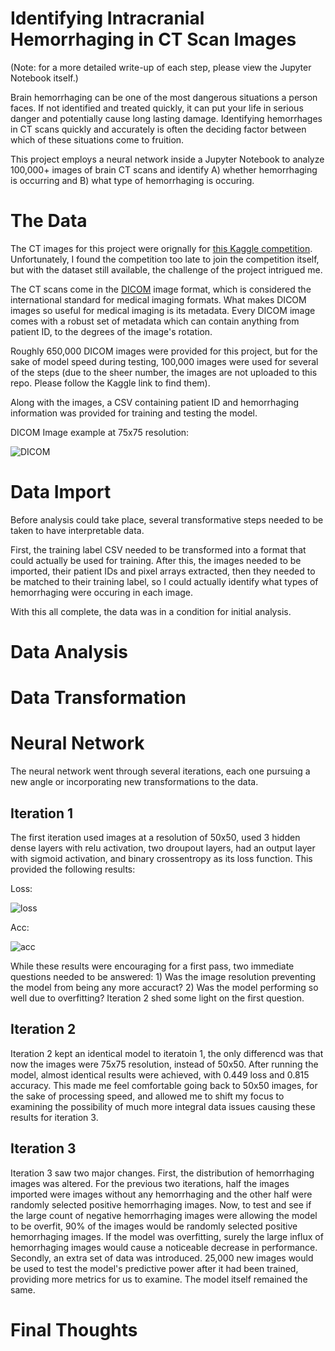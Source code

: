 # Identifying Intracranial Hemorrhaging in CT Scan Images
(Note: for a more detailed write-up of each step, please view the Jupyter Notebook itself.)

Brain hemorrhaging can be one of the most dangerous situations a person faces. If not identified and treated quickly, it can put your life in serious danger and potentially cause long lasting damage. Identifying hemorrhages in CT scans quickly and accurately is often the deciding factor between which of these situations come to fruition.

This project employs a neural network inside a Jupyter Notebook to analyze 100,000+ images of brain CT scans and identify A) whether hemorrhaging is occurring and B) what type of hemorrhaging is occuring.

# The Data
The CT images for this project were orignally for [this Kaggle competition](https://www.kaggle.com/c/rsna-intracranial-hemorrhage-detection). Unfortunately, I found the competition too late to join the competition itself, but with the dataset still available, the challenge of the project intrigued me.

The CT scans come in the [DICOM](https://www.dicomstandard.org) image format, which is considered the international standard for medical imaging formats. What makes DICOM images so useful for medical imaging is its metadata. Every DICOM image comes with a robust set of metadata which can contain anything from patient ID, to the degrees of the image's rotation.

Roughly 650,000 DICOM images were provided for this project, but for the sake of model speed during testing, 100,000 images were used for several of the steps (due to the sheer number, the images are not uploaded to this repo. Please follow the Kaggle link to find them).

Along with the images, a CSV containing patient ID and hemorrhaging information was provided for training and testing the model.

DICOM Image example at 75x75 resolution:

![DICOM](https://github.com/bjhammack/intracranial_hemorrhage_detection/blob/master/images/image_sample_v2.png?raw=true "DICOM Image")

# Data Import
Before analysis could take place, several transformative steps needed to be taken to have interpretable data.

First, the training label CSV needed to be transformed into a format that could actually be used for training. After this, the images needed to be imported, their patient IDs and pixel arrays extracted, then they needed to be matched to their training label, so I could actually identify what types of hemorrhaging were occuring in each image.

With this all complete, the data was in a condition for initial analysis.

# Data Analysis


# Data Transformation


# Neural Network
The neural network went through several iterations, each one pursuing a new angle or incorporating new transformations to the data. 

## Iteration 1
The first iteration used images at a resolution of 50x50, used 3 hidden dense layers with relu activation, two droupout layers, had an output layer with sigmoid activation, and binary crossentropy as its loss function. This provided the following results:

Loss:

![loss](https://github.com/bjhammack/intracranial_hemorrhage_detection/blob/master/images/model_loss_v1.png?raw=true "Loss")

Acc:

![acc](https://github.com/bjhammack/intracranial_hemorrhage_detection/blob/master/images/model_acc_v1.png?raw=true "Accuracy")

While these results were encouraging for a first pass, two immediate questions needed to be answered: 1) Was the image resolution preventing the model from being any more accuract? 2) Was the model performing so well due to overfitting? Iteration 2 shed some light on the first question.

## Iteration 2
Iteration 2 kept an identical model to iteratoin 1, the only differencd was that now the images were 75x75 resolution, instead of 50x50. After running the model, almost identical results were achieved, with 0.449 loss and 0.815 accuracy. This made me feel comfortable going back to 50x50 images, for the sake of processing speed, and allowed me to shift my focus to examining the possibility of much more integral data issues causing these results for iteration 3.

## Iteration 3
Iteration 3 saw two major changes. First, the distribution of hemorrhaging images was altered. For the previous two iterations, half the images imported were images without any hemorrhaging and the other half were randomly selected positive hemorrhaging images. Now, to test and see if the large count of negative hemorrhaging images were allowing the model to be overfit, 90% of the images would be randomly selected positive hemorrhaging images. If the model was overfitting, surely the large influx of hemorrhaging images would cause a noticeable decrease in performance. Secondly, an extra set of data was introduced. 25,000 new images would be used to test the model's predictive power after it had been trained, providing more metrics for us to examine. The model itself remained the same.

# Final Thoughts
